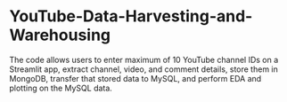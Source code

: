 # YouTube-Data-Harvesting-and-Warehousing
The code allows users to enter maximum of 10 YouTube channel IDs on a Streamlit app, extract channel, video, and comment details, store them in MongoDB, transfer that stored data to MySQL, and perform EDA and plotting on the MySQL data.

